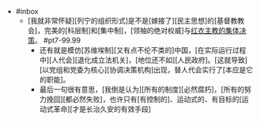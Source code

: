 - #inbox
    - [我就非常怀疑][列宁的组织形式]是不是[嫁接了][民主思想]的[基督教教会]，完美的[科层制]和[集中制]，[领袖的绝对权威]与[红衣主教的集体决策](https://www.zhihu.com/question/47436380/answer/2136391634)。 #pt7-99.99
        - 还有就是模仿[苏维埃制][又有点不伦不类的]中国，[在实际运行过程中][人代会][退化成立法机关]，[地位还不如][人民政府]。[这就导致][以党组和党委为核心][协调决策机构]出现，替人代会实行了[本应是它的职能]。
        - 最后一句很有意思，[我倒是认为][所有的制度][必然腐朽]，[所有的努力挽回][都必然失败]，也许只有[有控制的]、运动式的、有目标的[运动式革命][才是长治久安的有效手段]
